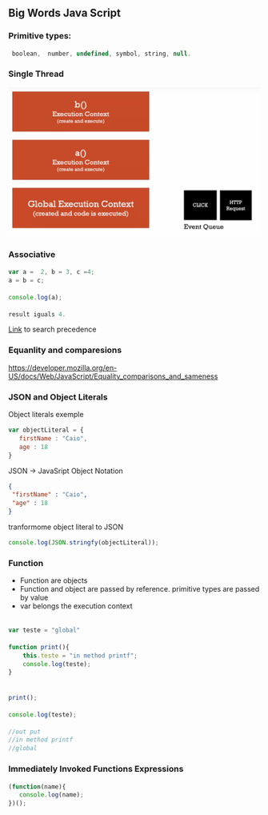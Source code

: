 ## Big Words Java Script



### Primitive types: 
``` javascript
 boolean,  number, undefined, symbol, string, null. 
```



### Single Thread 

![alt text](execution_context.png "Logo Title Text 1")


### Associative 

```javascript 
var a =  2, b = 3, c =4;
a = b = c;

console.log(a);

result iguals 4. 
```
[Link](https://developer.mozilla.org/en-US/docs/Web/JavaScript/Reference/Operators/Operator_Precedence) to search precedence

### Equanlity and comparesions

https://developer.mozilla.org/en-US/docs/Web/JavaScript/Equality_comparisons_and_sameness



### JSON and Object Literals 

Object literals exemple
```javascript
var objectLiteral = {
   firstName : "Caio",
   age : 18
}
```
JSON -> JavaSript Object Notation

```json
{
 "firstName" : "Caio",
 "age" : 18
}
```

tranformome object literal to JSON 
```javascript 
console.log(JSON.stringfy(objectLiteral));
````

### Function

- Function are objects
- Function and object are passed by reference. primitive types are passed by value
- var belongs the execution context
```javascript

var teste = "global"

function print(){
    this.teste = "in method printf";
    console.log(teste);
}


print();

console.log(teste);

//out put
//in method printf
//global

```

### Immediately Invoked Functions Expressions 

```javascript
(function(name){
   console.log(name);
})();
```




